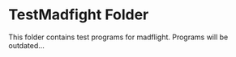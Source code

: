 # TestMadfight Folder

This folder contains test programs for madflight. Programs will be outdated...
